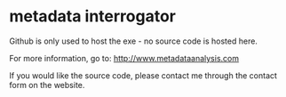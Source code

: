 # metadata interrogator

Github is only used to host the exe - no source code is hosted here. 

For more information, go to:
http://www.metadataanalysis.com

If you would like the source code, please contact me through the contact form on the website.
